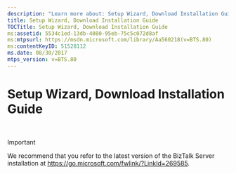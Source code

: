 ```yaml
---
description: "Learn more about: Setup Wizard, Download Installation Guide"
title: Setup Wizard, Download Installation Guide
TOCTitle: Setup Wizard, Download Installation Guide
ms:assetid: 5534c1ed-13db-4080-95eb-75c5c072d8af
ms:mtpsurl: https://msdn.microsoft.com/library/Aa560218(v=BTS.80)
ms:contentKeyID: 51528112
ms.date: 08/30/2017
mtps_version: v=BTS.80
---
```


# Setup Wizard, Download Installation Guide

 



> [!IMPORTANT]
> <P>We recommend that you refer to the latest version of the BizTalk Server installation at <A href="https://go.microsoft.com/fwlink/?linkid=269585">https://go.microsoft.com/fwlink/?LinkId=269585</A>.</P>
